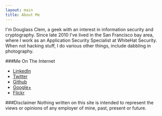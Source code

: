 ```yaml
---
layout: main
title: About Me
---
```


I'm Douglass Clem, a geek with an interest in information security and cryptography. Since late 2010 I've lived in the San Francisco bay area, where I work as an Application Security Specialist at WhiteHat Security. When not hacking stuff, I do various other things, include dabbling in photography.

###Me On The Internet
* [LinkedIn](http://www.linkedin.com/profile/view?id=44229916)
* [Twitter](http://twitter.com/crashsystems)
* [Github](https://github.com/crashsystems)
* <a rel="author" href="https://plus.google.com/113061983023159682683">Google+</a>
* [Flickr](http://www.flickr.com/photos/crashsystems)

###Disclaimer
Nothing written on this site is intended to represent the views or opinions of any employer of mine, past, present or future.